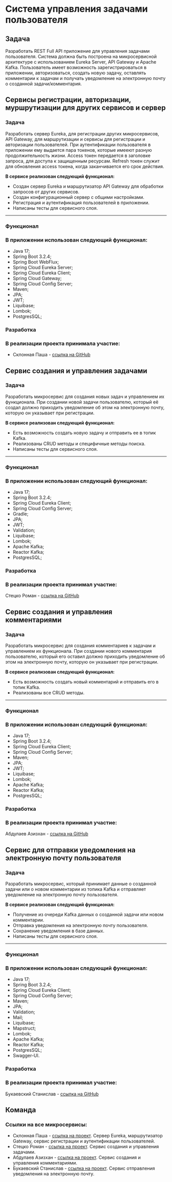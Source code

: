 # Система управления задачами пользователя

## **Задача**

Разработать REST Full API приложение для управления задачами пользователя. Система должна быть построена на микросервисной архитектуре с использованием Eureka Server, API Gateway и Apache Kafka.
Пользователь имеет возможность зарегистрироваться в приложении, авторизоваться, создать новую задачу, оставлять комментарии к задачам и получать уведомление на электронную почту о созданной задачи/комментария.

## Сервисы регистрации, авторизации, муршрутизации для других сервисов и сервер

### **Задача**

Разработать сервер Eureka, для регистрации других микросервисов, API Gateway, для маршрутизации и сервисы для регистрации и авторизации пользователей.
При аутентификации пользователя в приложении ему выдается пара токенов, которые имееют разную продолжительность жизни. Access токен передается в заголовке запроса, для доступа к защищенным ресурсам. Refresh токен служит для обновления access токена, когда заканчивается его срок действия.

**В сервисе реализован следующий функционал:**

- Создан сервер Eureka и маршрутизатор API Gateway для обработки запросов от других сервисов.
- Создан конфигурационный сервер с общими настройками.
- Регистрация и аутентификация пользователей в приложении.
- Написаны тесты для сервисного слоя.

***

### **Функционал**

### В приложении использован следующий функционал:

- Java 17;
- Spring Boot 3.2.4;
- Spring Boot WebFlux;
- Spring Cloud Eureka Server;
- Spring Cloud Eureka Client;
- Spring Cloud Gateway;
- Spring Cloud Config Server;
- Maven;
- JPA;
- JWT;
- Liquibase;
- Lombok;
- PostgresSQL;

### **Разработка**

### В реализации проекта принимала участие:

- Склонная Паша - [ссылка на GitHub](https://github.com/MavrickEl)

## Сервис создания и управления задачами

### **Задача**

Разработать микросервис для создания новых задач и управлением их функционала. При создании новой задачи пользователю, который её создал должно приходить уведомление об этом на электронную почту, которую он указывает при регистрации.

**В сервисе реализован следующий функционал:**

- Есть возможность создать новую задачу и отправить ее в топик Kafka.
- Реализованы CRUD методы и специфичные методы поиска.
- Написаны тесты для сервисного слоя.

***

### **Функционал**

### В приложении использован следующий функционал:

- Java 17;
- Spring Boot 3.2.4;
- Spring Cloud Eureka Client;
- Spring Cloud Config Server;
- Gradle;
- JPA;
- JWT;
- Validation;
- Liquibase;
- Lombok;
- Apache Kafka;
- Reactor Kafka;
- PostgresSQL;

### **Разработка**

### В реализации проекта принимал участие:

Стецко Роман - [ссылка на GitHub](https://github.com/StetskoRoman)

## Сервис создания и управления комментариями

### **Задача**

Разработать микросервис для создания комментариев к задачам и управлением их функционала. При создании нового комментария пользователю, который его оставил должно приходить уведомление об этом на электронную почту, которую он указывает при регистрации.

**В сервисе реализован следующий функционал:**

- Есть возможность создать новый комментарий и отправить его в топик Kafka.
- Реализованы все CRUD методы.

***

### **Функционал**

### В приложении использован следующий функционал:

- Java 17;
- Spring Boot 3.2.4;
- Spring Cloud Eureka Client;
- Spring Cloud Config Server;
- Maven;
- JPA;
- JWT;
- Liquibase;
- Lombok;
- Apache Kafka;
- Reactor Kafka;
- PostgresSQL;

### **Разработка**

### В реализации проекта принимал участие:

Абдулаев Азизхан - [ссылка на GitHub](https://github.com/Azizzzkhan)

## Сервис для отправки уведомления на электронную почту пользователя

### **Задача**

Разработать микросервис, который принимает данные о созданной задачи или о новом комментарии из топика Kafka
и отправляет уведомление на электронную почту пользователя.

**В сервисе реализован следующий функционал:**

- Получение из очереди Kafka данных о созданной задачи или новом комментарии.
- Отправка уведомления на электронную почту пользователя.
- Сохранение уведомления в базе данных.
- Написаны тесты для сервисного слоя.

***

### **Функционал**

### В приложении использован следующий функционал:

- Java 17;
- Spring Boot 3.2.4;
- Spring Cloud Eureka Client;
- Spring Cloud Config Server;
- Maven;
- JPA;
- Validation;
- Mail;
- Liquibase;
- Mapstruct;
- Lombok;
- Apache Kafka;
- Reactor Kafka;
- PostgresSQL;
- Swagger-UI.

### **Разработка**

### В реализации проекта принимал участие:

Букаевский Станислав - [ссылка на GitHub](https://github.com/stanislavbukaevsky)

## **Команда**

### Ссылки на все микросервисы:

- Склонная Паша - [ссылка на проект](https://github.com/MavrickEl/task-management-system/tree/master). Сервер Eureka, маршрутизатор Gateway, сервис регистрации и аутентификации пользователей.
- Стецко Роман - [ссылка на проект](https://github.com/StetskoRoman/task-service). Сервис создания и управления задачами.
- Абдулаев Азизхан - [ссылка на проект](https://github.com/Azizzzkhan/Comment_Service). Сервис создания и управления комментариями.
- Букаевский Станислав - [ссылка на проект](https://github.com/stanislavbukaevsky/Notification_Service). Сервис отправления уведомления на электронную почту.